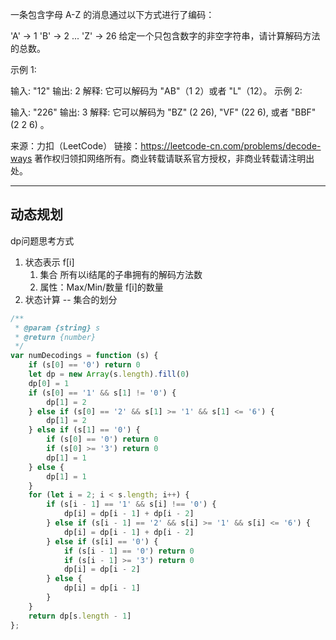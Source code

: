 一条包含字母 A-Z 的消息通过以下方式进行了编码：

'A' -> 1
'B' -> 2
...
'Z' -> 26
给定一个只包含数字的非空字符串，请计算解码方法的总数。

示例 1:

输入: "12"
输出: 2
解释: 它可以解码为 "AB"（1 2）或者 "L"（12）。
示例 2:

输入: "226"
输出: 3
解释: 它可以解码为 "BZ" (2 26), "VF" (22 6), 或者 "BBF" (2 2 6) 。

来源：力扣（LeetCode）
链接：https://leetcode-cn.com/problems/decode-ways
著作权归领扣网络所有。商业转载请联系官方授权，非商业转载请注明出处。

----

## 动态规划

dp问题思考方式

1. 状态表示 f[i]
    1. 集合 所有以i结尾的子串拥有的解码方法数
    2. 属性：Max/Min/数量  f[i]的数量
2. 状态计算 -- 集合的划分


```javascript
/**
 * @param {string} s
 * @return {number}
 */
var numDecodings = function (s) {
    if (s[0] == '0') return 0
    let dp = new Array(s.length).fill(0)
    dp[0] = 1
    if (s[0] == '1' && s[1] != '0') {
        dp[1] = 2
    } else if (s[0] == '2' && s[1] >= '1' && s[1] <= '6') {
        dp[1] = 2
    } else if (s[1] == '0') {
        if (s[0] == '0') return 0
        if (s[0] >= '3') return 0
        dp[1] = 1
    } else {
        dp[1] = 1
    }
    for (let i = 2; i < s.length; i++) {
        if (s[i - 1] == '1' && s[i] !== '0') {
            dp[i] = dp[i - 1] + dp[i - 2]
        } else if (s[i - 1] == '2' && s[i] >= '1' && s[i] <= '6') {
            dp[i] = dp[i - 1] + dp[i - 2]
        } else if (s[i] == '0') {
            if (s[i - 1] == '0') return 0
            if (s[i - 1] >= '3') return 0
            dp[i] = dp[i - 2]
        } else {
            dp[i] = dp[i - 1]
        }
    }
    return dp[s.length - 1]
};
```
